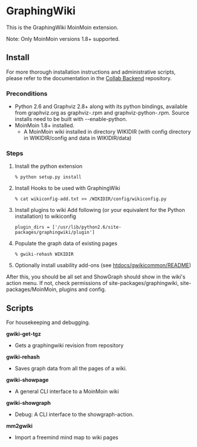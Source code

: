# GraphingWiki

This is the GraphingWiki MoinMoin extension. 

Note: Only MoinMoin versions 1.8+ supported.

## Install

For more thorough installation instructions and administrative scripts, please
refer to the documentation in the [Collab
Backend](https://github.com/graphingwiki/collabbackend) repository.

### Preconditions

* Python 2.6 and Graphviz 2.8+ along with its python bindings,
    available from graphviz.org as graphviz-<version>.rpm and
  graphviz-python-<version>.rpm. Source installs need to be built
  with --enable-python.
* MoinMoin 1.8+ installed.
  * A MoinMoin wiki installed in directory WIKIDIR (with config
      directory in WIKIDIR/config and data in WIKIDIR/data)

### Steps

1. Install the python extension
   ```
   % python setup.py install
   ```

2. Install Hooks to be used with GraphingWiki
   ```
   % cat wikiconfig-add.txt >> /WIKIDIR/config/wikiconfig.py
   ```

3. Install plugins to wiki
   Add following (or your equivalent for the Python installation) to wikiconfig
   ```
   plugin_dirs = ['/usr/lib/python2.6/site-packages/graphingwiki/plugin']
   ```

4. Populate the graph data of existing pages
   ```
   % gwiki-rehash WIKIDIR
   ```

5. Optionally install usability add-ons (see
   [htdocs/gwikicommon/README](./htdocs/gwikicommon/README))

After this, you should be all set and ShowGraph should show in the
wiki's action menu. If not, check permissions of
site-packages/graphingwiki, site-packages/MoinMoin, plugins and
config.

## Scripts

For housekeeping and debugging.

**gwiki-get-tgz**

* Gets a graphingwiki revision from repository

**gwiki-rehash**

* Saves graph data from all the pages of a wiki.

**gwiki-showpage**

* A general CLI interface to a MoinMoin wiki

**gwiki-showgraph**

* Debug: A CLI interface to the showgraph-action.

**mm2gwiki**

* Import a freemind mind map to wiki pages
